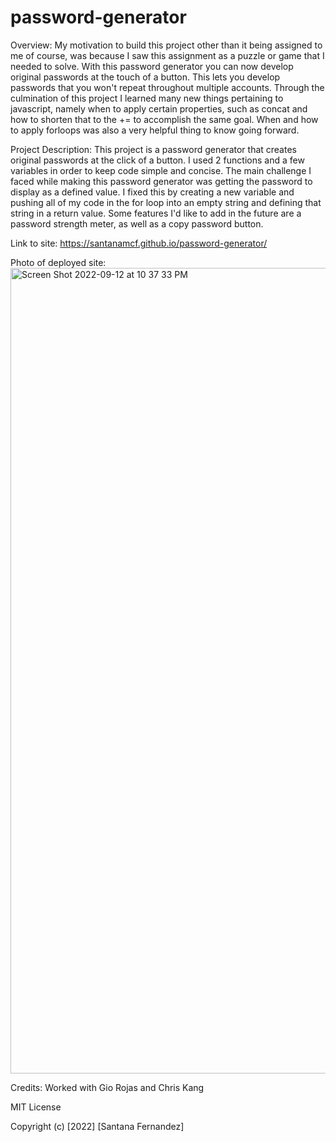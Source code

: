 # password-generator
Overview: 
    My motivation to build this project other than it being assigned to me of course, was because I saw this assignment as a puzzle or game that I needed to solve. With this password generator you can now develop original passwords at the touch of a button. This lets you develop passwords that you won't repeat throughout multiple accounts. Through the culmination of this project I learned many new things pertaining to javascript, namely when to apply certain properties, such as concat and how to shorten that to the += to accomplish the same goal. When and how to apply forloops was also a very helpful thing to know going forward.

Project Description: 
    This project is a password generator that creates original passwords at the click of a button. I used 2 functions and a few variables in order to keep code simple and concise. The main challenge I faced while making this password generator was getting the password to display as a defined value. I fixed this by creating a new variable and pushing all of my code in the for loop into an empty string and defining that string in a return value. Some features I'd like to add in the future are a password strength meter, as well as a copy password button.

Link to site: https://santanamcf.github.io/password-generator/



Photo of deployed site:
<img width="1289" alt="Screen Shot 2022-09-12 at 10 37 33 PM" src="https://user-images.githubusercontent.com/107505577/189818926-06c9e41a-c37d-42c0-95f2-b362b082a2fc.png">


Credits: Worked with Gio Rojas and Chris Kang

MIT License

Copyright (c) [2022] [Santana Fernandez]
